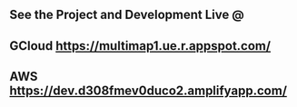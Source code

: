 ## See the Project and Development Live @ 
## GCloud https://multimap1.ue.r.appspot.com/
## AWS https://dev.d308fmev0duco2.amplifyapp.com/

